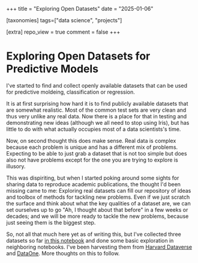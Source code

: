 +++
title = "Exploring Open Datasets"
date = "2025-01-06"

[taxonomies]
tags=["data science", "projects"]

[extra]
repo_view = true
comment = false
+++

# Exploring Open Datasets for Predictive Models

I've started to find and collect openly available datasets that can be used for 
predictive moldeing, classification or regression.

It is at first surprising how hard it is to find publicly available datasets
that are somewhat realistic. Most of the common test sets are very clean
and thus very unlike any real data. Now there is a place for that in
testing and demonstrating new ideas (although we all need to stop using Iris),
but has little to do with what actually occupies most of a data scientists's time.

Now, on second thought this does make sense. Real data is complex because
each problem is unique and has a different mix of problems. Expecting to be 
able to just grab a dataset that is not too simple but does also not have
problems except for the one you are trying to explore is illusory.

This was dispiriting, but when I started poking around some sights
for sharing data to reproduce academic publications, the thought I'd
been missing came to me: Exploring real datasets can fill our
repository of ideas and toolbox of methods for tackling new problems. 
Even if we just scratch the surface and think about what the key qualities
of a dataset are, we can set ourselves up to go "Ah, I thought about
that before" in a few weeks or decades; and we will be more ready to 
tackle the new problems, because just seeing them is the biggest step.

So, not all that much here yet as of writing this, but I've collected
three datasets so far [in this notebook](https://github.com/jrings/model_citizen/blob/main/notebooks/datasets_overview.ipynb)
and done some basic exploration in neighboring notebooks. I've been
harvesting them from [Harvard Dataverse](https://dataverse.harvard.edu)
and [DataOne](https://www.dataone.org). More thoughts on this to follow.